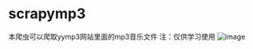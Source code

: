 # scrapymp3
本爬虫可以爬取yymp3网站里面的mp3音乐文件
注：仅供学习使用
![image](https://github.com/lihailianglhl/scrapymp3/img.png)
